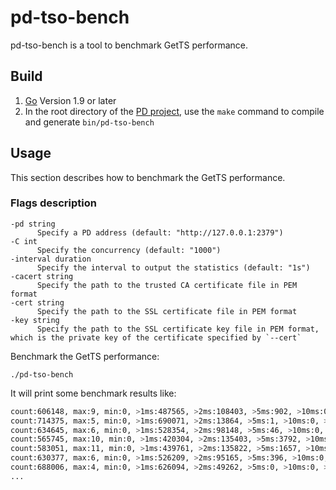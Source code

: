 pd-tso-bench
========

pd-tso-bench is a tool to benchmark GetTS performance.

## Build
1. [Go](https://golang.org/) Version 1.9 or later
2. In the root directory of the [PD project](https://pd), use the `make` command to compile and generate `bin/pd-tso-bench`


## Usage

This section describes how to benchmark the GetTS performance.

### Flags description

```
-pd string
      Specify a PD address (default: "http://127.0.0.1:2379")
-C int
      Specify the concurrency (default: "1000")
-interval duration
      Specify the interval to output the statistics (default: "1s")
-cacert string
      Specify the path to the trusted CA certificate file in PEM format
-cert string
      Specify the path to the SSL certificate file in PEM format
-key string
      Specify the path to the SSL certificate key file in PEM format, which is the private key of the certificate specified by `--cert`
```

Benchmark the GetTS performance:

    ./pd-tso-bench

It will print some benchmark results like:
```bash
count:606148, max:9, min:0, >1ms:487565, >2ms:108403, >5ms:902, >10ms:0, >30ms:0
count:714375, max:5, min:0, >1ms:690071, >2ms:13864, >5ms:1, >10ms:0, >30ms:0
count:634645, max:6, min:0, >1ms:528354, >2ms:98148, >5ms:46, >10ms:0, >30ms:0
count:565745, max:10, min:0, >1ms:420304, >2ms:135403, >5ms:3792, >10ms:1, >30ms:0
count:583051, max:11, min:0, >1ms:439761, >2ms:135822, >5ms:1657, >10ms:1, >30ms:0
count:630377, max:6, min:0, >1ms:526209, >2ms:95165, >5ms:396, >10ms:0, >30ms:0
count:688006, max:4, min:0, >1ms:626094, >2ms:49262, >5ms:0, >10ms:0, >30ms:0
...
```
